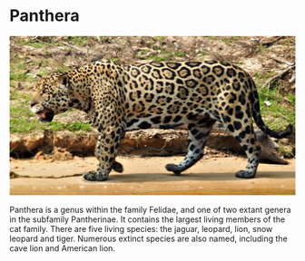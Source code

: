 # Panthera

![](./penthera.jpeg)

Panthera is a genus within the family Felidae, and one of two extant genera in the subfamily Pantherinae. It contains the largest living members of the cat family. There are five living species: the jaguar, leopard, lion, snow leopard and tiger. Numerous extinct species are also named, including the cave lion and American lion.
